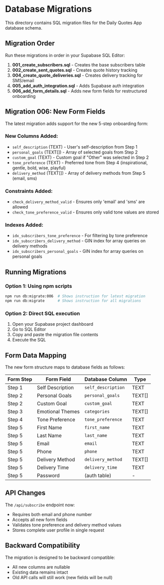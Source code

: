 # Database Migrations

This directory contains SQL migration files for the Daily Quotes App database schema.

## Migration Order

Run these migrations in order in your Supabase SQL Editor:

1. **001_create_subscribers.sql** - Creates the base subscribers table
2. **002_create_sent_quotes.sql** - Creates quote history tracking
3. **004_create_quote_deliveries.sql** - Creates delivery tracking for SMS/email
4. **005_add_auth_integration.sql** - Adds Supabase auth integration
5. **006_add_form_details.sql** - Adds new form fields for restructured onboarding

## Migration 006: New Form Fields

The latest migration adds support for the new 5-step onboarding form:

### New Columns Added:
- `self_description` (TEXT) - User's self-description from Step 1
- `personal_goals` (TEXT[]) - Array of selected goals from Step 2
- `custom_goal` (TEXT) - Custom goal if "Other" was selected in Step 2
- `tone_preference` (TEXT) - Preferred tone from Step 4 (inspirational, gentle, bold, wise, playful)
- `delivery_method` (TEXT[]) - Array of delivery methods from Step 5 (email, sms)

### Constraints Added:
- `check_delivery_method_valid` - Ensures only 'email' and 'sms' are allowed
- `check_tone_preference_valid` - Ensures only valid tone values are stored

### Indexes Added:
- `idx_subscribers_tone_preference` - For filtering by tone preference
- `idx_subscribers_delivery_method` - GIN index for array queries on delivery methods
- `idx_subscribers_personal_goals` - GIN index for array queries on personal goals

## Running Migrations

### Option 1: Using npm scripts
```bash
npm run db:migrate:006  # Shows instruction for latest migration
npm run db:migrate      # Shows instruction for all migrations
```

### Option 2: Direct SQL execution
1. Open your Supabase project dashboard
2. Go to SQL Editor
3. Copy and paste the migration file contents
4. Execute the SQL

## Form Data Mapping

The new form structure maps to database fields as follows:

| Form Step | Form Field | Database Column | Type |
|-----------|------------|-----------------|------|
| Step 1 | Self Description | `self_description` | TEXT |
| Step 2 | Personal Goals | `personal_goals` | TEXT[] |
| Step 2 | Custom Goal | `custom_goal` | TEXT |
| Step 3 | Emotional Themes | `categories` | TEXT[] |
| Step 4 | Tone Preference | `tone_preference` | TEXT |
| Step 5 | First Name | `first_name` | TEXT |
| Step 5 | Last Name | `last_name` | TEXT |
| Step 5 | Email | `email` | TEXT |
| Step 5 | Phone | `phone` | TEXT |
| Step 5 | Delivery Method | `delivery_method` | TEXT[] |
| Step 5 | Delivery Time | `delivery_time` | TEXT |
| Step 5 | Password | (auth table) | - |

## API Changes

The `/api/subscribe` endpoint now:
- Requires both email and phone number
- Accepts all new form fields
- Validates tone preference and delivery method values
- Stores complete user profile in single request

## Backward Compatibility

The migration is designed to be backward compatible:
- All new columns are nullable
- Existing data remains intact
- Old API calls will still work (new fields will be null) 
